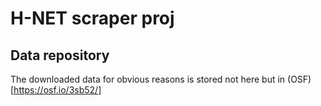 # H-NET scraper proj


## Data repository
The downloaded data for obvious reasons is stored not here but
in (OSF)[https://osf.io/3sb52/]